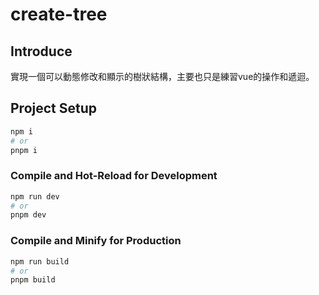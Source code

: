 # create-tree

## Introduce

實現一個可以動態修改和顯示的樹狀結構，主要也只是練習vue的操作和遞迴。

## Project Setup

```sh
npm i
# or
pnpm i
```

### Compile and Hot-Reload for Development

```sh
npm run dev
# or
pnpm dev
```

### Compile and Minify for Production

```sh
npm run build
# or
pnpm build
```
